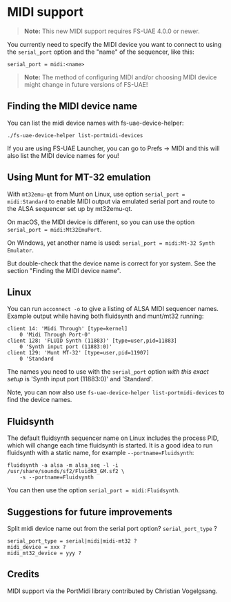 # MIDI support

> **Note:** This new MIDI support requires FS-UAE 4.0.0 or newer.

You currently need to specify the MIDI device you want to connect to using the
`serial_port` option and the "name" of the sequencer, like this:

    serial_port = midi:<name>

> **Note:** The method of configuring MIDI and/or choosing MIDI device might
> change in future versions of FS-UAE!

## Finding the MIDI device name

You can list the midi device names with fs-uae-device-helper:

    ./fs-uae-device-helper list-portmidi-devices

If you are using FS-UAE Launcher, you can go to Prefs -> MIDI and this will
also list the MIDI device names for you!

## Using Munt for MT-32 emulation

With `mt32emu-qt` from Munt on Linux, use option `serial_port = midi:Standard`
to enable MIDI output via emulated serial port and route to the ALSA sequencer
set up by mt32emu-qt.

On macOS, the MIDI device is different, so you can use the option
`serial_port = midi:Mt32EmuPort`.

On Windows, yet another name is used:
`serial_port = midi:Mt-32 Synth Emulator`.

But double-check that the device name is correct for yor system. See the
section "Finding the MIDI device name".

## Linux

You can run `acconnect -o` to give a listing of ALSA MIDI sequencer names.
Example output while having both fluidsynth and munt/mt32 running:

    client 14: 'Midi Through' [type=kernel]
        0 'Midi Through Port-0'
    client 128: 'FLUID Synth (11883)' [type=user,pid=11883]
        0 'Synth input port (11883:0)'
    client 129: 'Munt MT-32' [type=user,pid=11907]
        0 'Standard

The names you need to use with the `serial_port` option _with this exact setup_
is 'Synth input port (11883:0)' and 'Standard'.

Note, you can now also use `fs-uae-device-helper list-portmidi-devices` to find
the device names.

## Fluidsynth

The default fluidsynth sequencer name on Linux includes the process PID, which
will change each time fluidsynth is started. It is a good idea to run
fluidsynth with a static name, for example `--portname=Fluidsynth`:

    fluidsynth -a alsa -m alsa_seq -l -i /usr/share/sounds/sf2/FluidR3_GM.sf2 \
        -s --portname=Fluidsynth

You can then use the option `serial_port = midi:Fluidsynth`.

## Suggestions for future improvements

Split midi device name out from the serial port option? `serial_port_type` ?

    serial_port_type = serial|midi|midi-mt32 ?
    midi_device = xxx ?
    midi_mt32_device = yyy ?

## Credits

MIDI support via the PortMidi library contributed by Christian Vogelgsang.
